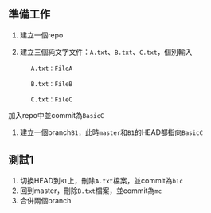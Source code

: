 準備工作
------
1. 建立一個repo
1. 建立三個純文字文件：`A.txt`、`B.txt`、`C.txt`，個別輸入

          A.txt：FileA
          
          B.txt：FileB
          
          C.txt：FileC

加入repo中並commit為`BasicC`

1. 建立一個branch`B1`，此時`master`和`B1`的HEAD都指向`BasicC`

測試1
--------
1. 切換HEAD到`B1`上，刪除`A.txt`檔案，並commit為`b1c`
1. 回到master，刪除`B.txt`檔案，並commit為`mc`
1. 合併兩個branch
